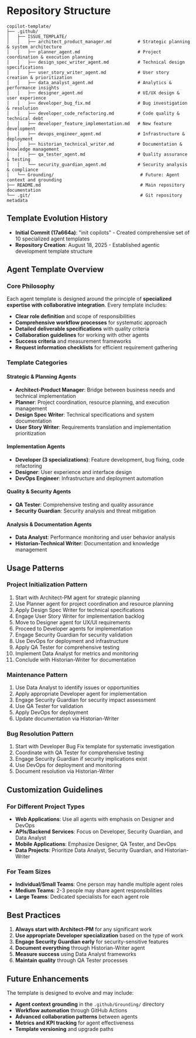 # Repository Structure

```
copilot-template/
├── .github/
│   ├── ISSUE_TEMPLATE/
│   │   ├── architect_product_manager.md          # Strategic planning & system architecture
│   │   ├── planner_agent.md                      # Project coordination & execution planning
│   │   ├── design_spec_writer_agent.md           # Technical design specifications
│   │   ├── user_story_writer_agent.md            # User story creation & prioritization
│   │   ├── data_analyst_agent.md                 # Analytics & performance insights
│   │   ├── designer_agent.md                     # UI/UX design & user experience
│   │   ├── developer_bug_fix.md                  # Bug investigation & resolution
│   │   ├── developer_code_refactoring.md         # Code quality & technical debt
│   │   ├── developer_feature_implementation.md   # New feature development
│   │   ├── devops_engineer_agent.md              # Infrastructure & deployment
│   │   ├── historian_technical_writer.md         # Documentation & knowledge management
│   │   ├── qa_tester_agent.md                    # Quality assurance & testing
│   │   └── security_guardian_agent.md            # Security analysis & compliance
│   └── Grounding/                                 # Future: Agent context and grounding
├── README.md                                      # Main repository documentation
└── .git/                                          # Git repository metadata
```

## Template Evolution History

- **Initial Commit (17a664a)**: "init copilots" - Created comprehensive set of 10 specialized agent templates
- **Repository Creation**: August 18, 2025 - Established agentic development template structure

## Agent Template Overview

### Core Philosophy
Each agent template is designed around the principle of **specialized expertise with collaborative integration**. Every template includes:

- **Clear role definition** and scope of responsibilities
- **Comprehensive workflow processes** for systematic approach
- **Detailed deliverable specifications** with quality criteria
- **Collaboration guidelines** for working with other agents
- **Success criteria** and measurement frameworks
- **Request information checklists** for efficient requirement gathering

### Template Categories

#### **Strategic & Planning Agents**
- **Architect-Product Manager**: Bridge between business needs and technical implementation
- **Planner**: Project coordination, resource planning, and execution management
- **Design Spec Writer**: Technical specifications and system documentation
- **User Story Writer**: Requirements translation and implementation prioritization

#### **Implementation Agents**
- **Developer (3 specializations)**: Feature development, bug fixing, code refactoring
- **Designer**: User experience and interface design
- **DevOps Engineer**: Infrastructure and deployment automation

#### **Quality & Security Agents**
- **QA Tester**: Comprehensive testing and quality assurance
- **Security Guardian**: Security analysis and threat mitigation

#### **Analysis & Documentation Agents**
- **Data Analyst**: Performance monitoring and user behavior analysis
- **Historian-Technical Writer**: Documentation and knowledge management

## Usage Patterns

### **Project Initialization Pattern**
1. Start with Architect-PM agent for strategic planning
2. Use Planner agent for project coordination and resource planning
3. Apply Design Spec Writer for technical specifications
4. Engage User Story Writer for implementation backlog
5. Move to Designer agent for UX/UI requirements
6. Proceed to Developer agents for implementation
7. Engage Security Guardian for security validation
8. Use DevOps for deployment and infrastructure
9. Apply QA Tester for comprehensive testing
10. Implement Data Analyst for metrics and monitoring
11. Conclude with Historian-Writer for documentation

### **Maintenance Pattern**
1. Use Data Analyst to identify issues or opportunities
2. Apply appropriate Developer agent for implementation
3. Engage Security Guardian for security impact assessment
4. Use QA Tester for validation
5. Apply DevOps for deployment
6. Update documentation via Historian-Writer

### **Bug Resolution Pattern**
1. Start with Developer Bug Fix template for systematic investigation
2. Coordinate with QA Tester for comprehensive testing
3. Engage Security Guardian if security implications exist
4. Use DevOps for deployment and monitoring
5. Document resolution via Historian-Writer

## Customization Guidelines

### **For Different Project Types**
- **Web Applications**: Use all agents with emphasis on Designer and DevOps
- **APIs/Backend Services**: Focus on Developer, Security Guardian, and Data Analyst
- **Mobile Applications**: Emphasize Designer, QA Tester, and DevOps
- **Data Projects**: Prioritize Data Analyst, Security Guardian, and Historian-Writer

### **For Team Sizes**
- **Individual/Small Teams**: One person may handle multiple agent roles
- **Medium Teams**: 2-3 people may share agent responsibilities
- **Large Teams**: Dedicated specialists for each agent role

## Best Practices

1. **Always start with Architect-PM** for any significant work
2. **Use appropriate Developer specialization** based on the type of work
3. **Engage Security Guardian early** for security-sensitive features
4. **Document everything** through Historian-Writer agent
5. **Measure success** using Data Analyst frameworks
6. **Maintain quality** through QA Tester processes

## Future Enhancements

The template is designed to evolve and may include:
- **Agent context grounding** in the `.github/Grounding/` directory
- **Workflow automation** through GitHub Actions
- **Advanced collaboration patterns** between agents
- **Metrics and KPI tracking** for agent effectiveness
- **Template versioning** and upgrade paths

